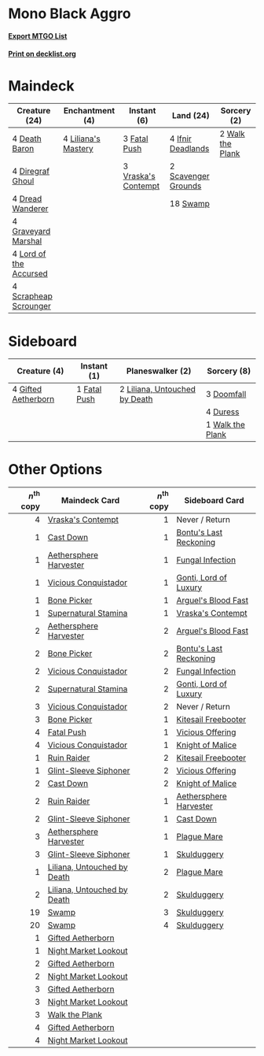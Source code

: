 # Mono Black Aggro

#### [Export MTGO List](../collection/Mono%20Black%20Aggro/Mono%20Black%20Aggro.txt)
#### [Print on decklist.org](http://decklist.org/?deckmain=4%09Death%20Baron%0A4%09Diregraf%20Ghoul%0A4%09Dread%20Wanderer%0A3%09Fatal%20Push%0A4%09Graveyard%20Marshal%0A4%09Ifnir%20Deadlands%0A4%09Liliana's%20Mastery%0A4%09Lord%20of%20the%20Accursed%0A2%09Scavenger%20Grounds%0A4%09Scrapheap%20Scrounger%0A18%09Swamp%0A3%09Vraska's%20Contempt%0A2%09Walk%20the%20Plank&deckside=3%09Doomfall%0A4%09Duress%0A1%09Fatal%20Push%0A4%09Gifted%20Aetherborn%0A2%09Liliana,%20Untouched%20by%20Death%0A1%09Walk%20the%20Plank)
# Maindeck

|                                          Creature (24)                                          |                                       Enchantment (4)                                        |                                         Instant (6)                                          |                                          Land (24)                                           |                                        Sorcery (2)                                        |
|-------------------------------------------------------------------------------------------------|----------------------------------------------------------------------------------------------|----------------------------------------------------------------------------------------------|----------------------------------------------------------------------------------------------|-------------------------------------------------------------------------------------------|
|4 [Death Baron](http://gatherer.wizards.com/Pages/Card/Details.aspx?multiverseid=205322)         |4 [Liliana's Mastery](http://gatherer.wizards.com/Pages/Card/Details.aspx?multiverseid=426800)|3 [Fatal Push](http://gatherer.wizards.com/Pages/Card/Details.aspx?multiverseid=423724)       |4 [Ifnir Deadlands](http://gatherer.wizards.com/Pages/Card/Details.aspx?multiverseid=430868)  |2 [Walk the Plank](http://gatherer.wizards.com/Pages/Card/Details.aspx?multiverseid=435284)|
|4 [Diregraf Ghoul](http://gatherer.wizards.com/Pages/Card/Details.aspx?multiverseid=409630)      |                                                                                              |3 [Vraska's Contempt](http://gatherer.wizards.com/Pages/Card/Details.aspx?multiverseid=435283)|2 [Scavenger Grounds](http://gatherer.wizards.com/Pages/Card/Details.aspx?multiverseid=430871)|                                                                                           |
|4 [Dread Wanderer](http://gatherer.wizards.com/Pages/Card/Details.aspx?multiverseid=426790)      |                                                                                              |                                                                                              |18 [Swamp](http://gatherer.wizards.com/Pages/Card/Details.aspx?multiverseid=439603)           |                                                                                           |
|4 [Graveyard Marshal](http://gatherer.wizards.com/Pages/Card/Details.aspx?multiverseid=447235)   |                                                                                              |                                                                                              |                                                                                              |                                                                                           |
|4 [Lord of the Accursed](http://gatherer.wizards.com/Pages/Card/Details.aspx?multiverseid=426801)|                                                                                              |                                                                                              |                                                                                              |                                                                                           |
|4 [Scrapheap Scrounger](http://gatherer.wizards.com/Pages/Card/Details.aspx?multiverseid=417804) |                                                                                              |                                                                                              |                                                                                              |                                                                                           |


# Sideboard

|                                         Creature (4)                                         |                                      Instant (1)                                      |                                            Planeswalker (2)                                            |                                        Sorcery (8)                                        |
|----------------------------------------------------------------------------------------------|---------------------------------------------------------------------------------------|--------------------------------------------------------------------------------------------------------|-------------------------------------------------------------------------------------------|
|4 [Gifted Aetherborn](http://gatherer.wizards.com/Pages/Card/Details.aspx?multiverseid=423728)|1 [Fatal Push](http://gatherer.wizards.com/Pages/Card/Details.aspx?multiverseid=423724)|2 [Liliana, Untouched by Death](http://gatherer.wizards.com/Pages/Card/Details.aspx?multiverseid=447242)|3 [Doomfall](http://gatherer.wizards.com/Pages/Card/Details.aspx?multiverseid=430751)      |
|                                                                                              |                                                                                       |                                                                                                        |4 [Duress](http://gatherer.wizards.com/Pages/Card/Details.aspx?multiverseid=270465)        |
|                                                                                              |                                                                                       |                                                                                                        |1 [Walk the Plank](http://gatherer.wizards.com/Pages/Card/Details.aspx?multiverseid=435284)|


# Other Options

|*n*<sup>th</sup> copy|                                            Maindeck Card                                             |*n*<sup>th</sup> copy|                                         Sideboard Card                                          |
|--------------------:|------------------------------------------------------------------------------------------------------|--------------------:|-------------------------------------------------------------------------------------------------|
|                    4|[Vraska's Contempt](http://gatherer.wizards.com/Pages/Card/Details.aspx?multiverseid=435283)          |                    1|Never / Return                                                                                   |
|                    1|[Cast Down](http://gatherer.wizards.com/Pages/Card/Details.aspx?multiverseid=442969)                  |                    1|[Bontu's Last Reckoning](http://gatherer.wizards.com/Pages/Card/Details.aspx?multiverseid=430749)|
|                    1|[Aethersphere Harvester](http://gatherer.wizards.com/Pages/Card/Details.aspx?multiverseid=423809)     |                    1|[Fungal Infection](http://gatherer.wizards.com/Pages/Card/Details.aspx?multiverseid=442982)      |
|                    1|[Vicious Conquistador](http://gatherer.wizards.com/Pages/Card/Details.aspx?multiverseid=435282)       |                    1|[Gonti, Lord of Luxury](http://gatherer.wizards.com/Pages/Card/Details.aspx?multiverseid=417657) |
|                    1|[Bone Picker](http://gatherer.wizards.com/Pages/Card/Details.aspx?multiverseid=426783)                |                    1|[Arguel's Blood Fast](http://gatherer.wizards.com/Pages/Card/Details.aspx?multiverseid=439316)   |
|                    1|[Supernatural Stamina](http://gatherer.wizards.com/Pages/Card/Details.aspx?multiverseid=442098)       |                    1|[Vraska's Contempt](http://gatherer.wizards.com/Pages/Card/Details.aspx?multiverseid=435283)     |
|                    2|[Aethersphere Harvester](http://gatherer.wizards.com/Pages/Card/Details.aspx?multiverseid=423809)     |                    2|[Arguel's Blood Fast](http://gatherer.wizards.com/Pages/Card/Details.aspx?multiverseid=439316)   |
|                    2|[Bone Picker](http://gatherer.wizards.com/Pages/Card/Details.aspx?multiverseid=426783)                |                    2|[Bontu's Last Reckoning](http://gatherer.wizards.com/Pages/Card/Details.aspx?multiverseid=430749)|
|                    2|[Vicious Conquistador](http://gatherer.wizards.com/Pages/Card/Details.aspx?multiverseid=435282)       |                    2|[Fungal Infection](http://gatherer.wizards.com/Pages/Card/Details.aspx?multiverseid=442982)      |
|                    2|[Supernatural Stamina](http://gatherer.wizards.com/Pages/Card/Details.aspx?multiverseid=442098)       |                    2|[Gonti, Lord of Luxury](http://gatherer.wizards.com/Pages/Card/Details.aspx?multiverseid=417657) |
|                    3|[Vicious Conquistador](http://gatherer.wizards.com/Pages/Card/Details.aspx?multiverseid=435282)       |                    2|Never / Return                                                                                   |
|                    3|[Bone Picker](http://gatherer.wizards.com/Pages/Card/Details.aspx?multiverseid=426783)                |                    1|[Kitesail Freebooter](http://gatherer.wizards.com/Pages/Card/Details.aspx?multiverseid=435264)   |
|                    4|[Fatal Push](http://gatherer.wizards.com/Pages/Card/Details.aspx?multiverseid=423724)                 |                    1|[Vicious Offering](http://gatherer.wizards.com/Pages/Card/Details.aspx?multiverseid=442998)      |
|                    4|[Vicious Conquistador](http://gatherer.wizards.com/Pages/Card/Details.aspx?multiverseid=435282)       |                    1|[Knight of Malice](http://gatherer.wizards.com/Pages/Card/Details.aspx?multiverseid=442985)      |
|                    1|[Ruin Raider](http://gatherer.wizards.com/Pages/Card/Details.aspx?multiverseid=435272)                |                    2|[Kitesail Freebooter](http://gatherer.wizards.com/Pages/Card/Details.aspx?multiverseid=435264)   |
|                    1|[Glint-Sleeve Siphoner](http://gatherer.wizards.com/Pages/Card/Details.aspx?multiverseid=423729)      |                    2|[Vicious Offering](http://gatherer.wizards.com/Pages/Card/Details.aspx?multiverseid=442998)      |
|                    2|[Cast Down](http://gatherer.wizards.com/Pages/Card/Details.aspx?multiverseid=442969)                  |                    2|[Knight of Malice](http://gatherer.wizards.com/Pages/Card/Details.aspx?multiverseid=442985)      |
|                    2|[Ruin Raider](http://gatherer.wizards.com/Pages/Card/Details.aspx?multiverseid=435272)                |                    1|[Aethersphere Harvester](http://gatherer.wizards.com/Pages/Card/Details.aspx?multiverseid=423809)|
|                    2|[Glint-Sleeve Siphoner](http://gatherer.wizards.com/Pages/Card/Details.aspx?multiverseid=423729)      |                    1|[Cast Down](http://gatherer.wizards.com/Pages/Card/Details.aspx?multiverseid=442969)             |
|                    3|[Aethersphere Harvester](http://gatherer.wizards.com/Pages/Card/Details.aspx?multiverseid=423809)     |                    1|[Plague Mare](http://gatherer.wizards.com/Pages/Card/Details.aspx?multiverseid=447250)           |
|                    3|[Glint-Sleeve Siphoner](http://gatherer.wizards.com/Pages/Card/Details.aspx?multiverseid=423729)      |                    1|[Skulduggery](http://gatherer.wizards.com/Pages/Card/Details.aspx?multiverseid=435277)           |
|                    1|[Liliana, Untouched by Death](http://gatherer.wizards.com/Pages/Card/Details.aspx?multiverseid=447242)|                    2|[Plague Mare](http://gatherer.wizards.com/Pages/Card/Details.aspx?multiverseid=447250)           |
|                    2|[Liliana, Untouched by Death](http://gatherer.wizards.com/Pages/Card/Details.aspx?multiverseid=447242)|                    2|[Skulduggery](http://gatherer.wizards.com/Pages/Card/Details.aspx?multiverseid=435277)           |
|                   19|[Swamp](http://gatherer.wizards.com/Pages/Card/Details.aspx?multiverseid=439603)                      |                    3|[Skulduggery](http://gatherer.wizards.com/Pages/Card/Details.aspx?multiverseid=435277)           |
|                   20|[Swamp](http://gatherer.wizards.com/Pages/Card/Details.aspx?multiverseid=439603)                      |                    4|[Skulduggery](http://gatherer.wizards.com/Pages/Card/Details.aspx?multiverseid=435277)           |
|                    1|[Gifted Aetherborn](http://gatherer.wizards.com/Pages/Card/Details.aspx?multiverseid=423728)          |                     |                                                                                                 |
|                    1|[Night Market Lookout](http://gatherer.wizards.com/Pages/Card/Details.aspx?multiverseid=417668)       |                     |                                                                                                 |
|                    2|[Gifted Aetherborn](http://gatherer.wizards.com/Pages/Card/Details.aspx?multiverseid=423728)          |                     |                                                                                                 |
|                    2|[Night Market Lookout](http://gatherer.wizards.com/Pages/Card/Details.aspx?multiverseid=417668)       |                     |                                                                                                 |
|                    3|[Gifted Aetherborn](http://gatherer.wizards.com/Pages/Card/Details.aspx?multiverseid=423728)          |                     |                                                                                                 |
|                    3|[Night Market Lookout](http://gatherer.wizards.com/Pages/Card/Details.aspx?multiverseid=417668)       |                     |                                                                                                 |
|                    3|[Walk the Plank](http://gatherer.wizards.com/Pages/Card/Details.aspx?multiverseid=435284)             |                     |                                                                                                 |
|                    4|[Gifted Aetherborn](http://gatherer.wizards.com/Pages/Card/Details.aspx?multiverseid=423728)          |                     |                                                                                                 |
|                    4|[Night Market Lookout](http://gatherer.wizards.com/Pages/Card/Details.aspx?multiverseid=417668)       |                     |                                                                                                 |

